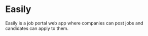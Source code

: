 # Easily
Easily is a job portal web app where companies can post jobs and candidates can apply to them.
